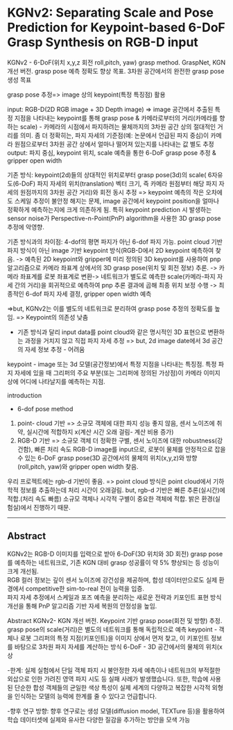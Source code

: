 # KGNv2: Separating Scale and Pose Prediction for Keypoint-based 6-DoF Grasp Synthesis on RGB-D input

KGNv2 - 6-DoF(위치 x,y,z 회전 roll,pitch, yaw) grasp method. GraspNet, KGN 개선 버전. grasp pose 예측 정확도 향상 목표. 
3차원 공간에서의 완전한 grasp pose 생성 목표

grasp pose 추정=> image 상의 keypoint(특정 특징점) 활용

input: RGB-D(2D RGB image + 3D Depth image) => image 공간에서 추출된 특정 지점을 나타내는 keypoint를 통해 grasp pose & 카메라로부터의 거리(카메라를 향하는 scale) - 카메라의 시점에서 파지하려는 물체까지의 3차원 공간 상의 절대적인 거리를 의미. 좀 더 정확히는, 파지 자세의 기준점(예: 논문에서 언급된 파지 중심)이 카메라 원점으로부터 3차원 공간 상에서 얼마나 떨어져 있는지를 나타내는 값
별도 추정
output: 파지 중심, keypoint 위치, scale 예측을 통한 6-DoF grasp pose 추정 & gripper open width

기존 방식: keypoint(2d)들의 상대적인 위치로부터 grasp pose(3d)의 scale( 6자유도(6-DoF) 파지 자세의 위치(translation) 벡터 크기, 
즉 카메라 원점부터 해당 파지 자세의 원점까지의 3차원 공간 거리)와 회전 동시 추정
=> keypoint 예측의 작은 오차에도 스케일 추정이 불안정 해지는 문제, image 공간에서 keypoint position을 얼마나 정확하게 예측하는지에 크게 의존하게 됨. 특히 keypoint prediction 시 발생하는 sensor noise가 Perspective-n-Point(PnP) algorithm을 사용한 3D grasp pose 추정에 악영향.


기존 방식과의 차이점: 4-dof의 평면 파지가 아닌 6-dof 파지 가능. point cloud 기반 파지 방식이 아닌 image 기반 keypoint 방식(RGB-D에서 2D keypoint 예측하여 찾음. -> 예측된 2D keypoint와 gripper에 미리 정의된 3D keypoint를 사용하여 pnp 알고리즘으로 카메라 좌표계 상에서의 3D grasp pose(위치 및 회전 정보) 추론. -> 카메라 좌표계를 로봇 좌표계로 변환-> 네트워크가 별도로 예측한 scale(카메라-파지 자세 간의 거리)을 회귀적으로 예측하여 pnp 추론 결과에 곱해 최종 위치 보정 수행 -> 최종적인 6-dof 파지 자세 결정, gripper open width 예측

=>but, KGNv2는 이를 별도의 네트워크로 분리하여 grasp pose 추정의 정확도를 높임. => Keypoint의 의존성 낮춤

+ 기존 방식과 달리 input data를 point cloud와 같은 명시적인 3D 표현으로 변환하는 과정을 거치지 않고 직접 파지 자세 추정
=> but, 2d image date에서 3d 공간의 자세 정보 추정 - 어려움

keypoint - image 또는 3d 모델(공간정보)에서 특정 지점을 나타내는 특징점. 특정 파지 자세에 있을 때 그리퍼의 주요 부분(또는 그리퍼에 정의된 가상점)이 카메라 이미지 상에 어디에 나타날지를 예측하는 지점.

introduction

- 6-dof pose method
1. point- cloud 기반 => 소규모 객체에 대한 파지 성능 좋지 않음, 센서 노이즈에 취약, 실시간에 적합하지 x(계산 시간 오래 걸림- 계산 비용 증가)
2. RGB-D 기반 => 소규모 객체 더 정확한 구별, 센서 노이즈에 대한 robustness(강건함), 빠른 처리 속도
RGB-D image를 input으로, 로봇이 물체를 안정적으로 잡을 수 있는 6-DoF grasp pose(3D 공간에서의 물체의 위치(x,y,z)와 방향(roll,pitch, yaw)와 gripper open width 찾음.

우리 프로젝트에는 rgb-d 기반이 좋음. => point cloud 방식은 point cloud에서 기하학적 정보를 추출하는데 처리 시간이 오래걸림. 
but, rgb-d 기반은 빠른 추론(실시간)에 적합.(처리 속도 빠름) 소규모 객체나 시각적 구별이 중요한 객체에 적합. 밝은 환경(실험실)에서 진행하기 때문.

-----------------------------------------------------------------------------------------------------
## Abstract

KGNv2는 RGB-D 이미지를 입력으로 받아 6-DoF(3D 위치와 3D 회전) grasp pose를 예측하는 네트워크로, 기존 KGN 대비 grasp 성공률이 약 5% 향상되는 등 성능이 크게 개선됨.  
RGB 컬러 정보는 깊이 센서 노이즈에 강건성을 제공하며, 합성 데이터만으로도 실제 환경에서 competitive한 sim-to-real 전이 능력을 입증.  
파지 자세 추정에서 스케일과 포즈 예측을 분리하는 새로운 전략과 키포인트 표현 방식 개선을 통해 PnP 알고리즘 기반 자세 복원의 안정성을 높임.

Abstract
KGNv2- KGN 개선 버전. Keypoint 기반 grasp pose(회전 및 방향) 추정. grasp pose의 scale(거리)은 별도의 네트워크를 통해 독립적으로 예측
keypoint - 객체나 로봇 그리퍼의 특정 지점(키포인트)을 이미지 상에서 먼저 찾고, 이 키포인트 정보를 바탕으로 3차원 파지 자세를 계산하는 방식
6-DoF - 3D 공간에서의 물체의 위치(x상

-한계: 실제 실험에서 단일 객체 파지 시 불안정한 자세 예측이나 네트워크의 부적절한 외삽으로 인한 가려진 영역 파지 시도 등 실패 사례가 발생했습니다. 
또한, 학습에 사용된 단순한 합성 객체들의 균일한 색상 특성이 실제 세계의 다양하고 복잡한 시각적 외형을 
인식하는 모델의 능력에 한계를 줄 수 있다고 언급합니다.

-향후 연구 방향: 향후 연구로는 생성 모델(diffusion model, TEXTure 등)을 활용하여 
학습 데이터셋에 실제와 유사한 다양한 질감을 추가하는 방안을 모색 가능
